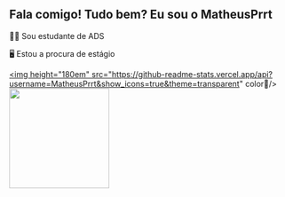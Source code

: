 ## Fala comigo! Tudo bem? Eu sou o MatheusPrrt

👨‍💻 Sou estudante de  ADS

🖥️ Estou a procura de estágio

<div>
<a  href ="https://github.com/MatheusPrrt">

<img height="180em" src="https://github-readme-stats.vercel.app/api?username=MatheusPrrt&show_icons=true&theme=transparent" color💚/> 
<img height="180em" src="https://github-readme-stats.vercel.app/api?username=anuraghazra&show_icons=true&bg_color=00000000"/>

</div>
